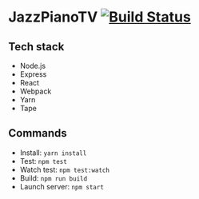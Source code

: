 # JazzPianoTV [![Build Status](https://travis-ci.org/amypellegrini/JazzPianoTV.svg?branch=master)](https://travis-ci.org/amypellegrini/JazzPianoTV)

## Tech stack

- Node.js
- Express
- React
- Webpack
- Yarn
- Tape

## Commands

- Install: `yarn install`
- Test: `npm test`
- Watch test: `npm test:watch`
- Build: `npm run build`
- Launch server: `npm start`
